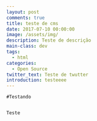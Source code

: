 ```yaml
---
layout: post
comments: true
title: teste de cms
date: 2017-07-10 00:00:00
image: /assets/img/
description: Teste de descrição
main-class: dev
tags:
  - html
categories:
  - Open Source
twitter_text: Teste de twutter
introduction: testeeee
---
```



```
#Testando
```

```

Teste

```